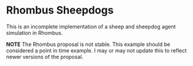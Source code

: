 # Rhombus Sheepdogs

This is an incomplete implementation of a sheep and sheepdog agent simulation
in Rhombus.

**NOTE** The Rhombus proposal is not stable. This example should be considered
a point in time example. I may or may not update this to reflect newer versions
of the proposal.

